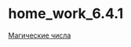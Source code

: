 # home_work_6.4.1
[Магические числа](https://github.com/VeraLisitsa/home_work_6.4.1/blob/1949296e69722e8f2f95a4cda40dff017f7f342c/src/Order.java#LL2C12-L2C12)
